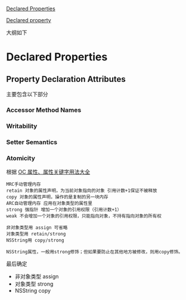 [Declared Properties](https://developer.apple.com/library/archive/documentation/Cocoa/Conceptual/ObjectiveC/Chapters/ocProperties.html)

[Declared property](https://developer.apple.com/library/archive/documentation/General/Conceptual/DevPedia-CocoaCore/DeclaredProperty.html)



大纲如下
# Declared Properties
## Property Declaration Attributes
主要包含以下部分
### Accessor Method Names
### Writability
### Setter Semantics
### Atomicity

根据 [OC 属性、属性关键字用法大全](https://www.jianshu.com/p/98db9087a6e7)

    MRC手动管理内存
    retain 对象的属性声明，为当前对象指向的对象 引用计数+1保证不被释放
    copy 对象的属性声明，操作的是复制的另一块内存
    ARC自动管理内存 应用在对象类型的属性里
    strong 强指针 增加一个对象的引用权限（引用计数+1）
    weak 不会增加一个对象的引用权限，只能指向对象，不持有指向对象的所有权

    非对象类型用 assign 可省略
    对象类型用 retain/strong
    NSString用 copy/strong
    
    NSString属性，一般用strong修饰；但如果要防止在其他地方被修改，则用copy修饰。
    
最后确定
* 非对象类型 assign
* 对象类型 strong
* NSString copy